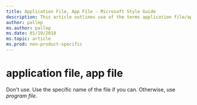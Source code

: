 ```yaml
---
title: Application File, App File - Microsoft Style Guide
description: This article outlines use of the terms application file/app file per Microsoft style guidelines.
author: pallep
ms.author: pallep
ms.date: 01/19/2018
ms.topic: article
ms.prod: non-product-specific
---
```


# application file, app file

Don't use. Use the specific name of the file if you can. Otherwise, use *program file*.
